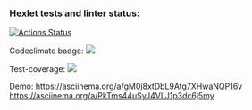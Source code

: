 ### Hexlet tests and linter status:
[![Actions Status](https://github.com/RockForr/frontend-project-46/actions/workflows/hexlet-check.yml/badge.svg)](https://github.com/RockForr/frontend-project-46/actions)

Codeclimate badge: 
<a href="https://codeclimate.com/github/RockForr/frontend-project-46/maintainability"><img src="https://api.codeclimate.com/v1/badges/9726204d543cf4a25f6c/maintainability" /></a>

Test-coverage:
<a href="https://codeclimate.com/github/RockForr/frontend-project-46/test_coverage"><img src="https://api.codeclimate.com/v1/badges/9726204d543cf4a25f6c/test_coverage" /></a>

Demo:
https://asciinema.org/a/gM0j8xtDbL9Atg7XHwaNQP16v
https://asciinema.org/a/PkTms44uSyJ4VLJ1p3dc6j5my
